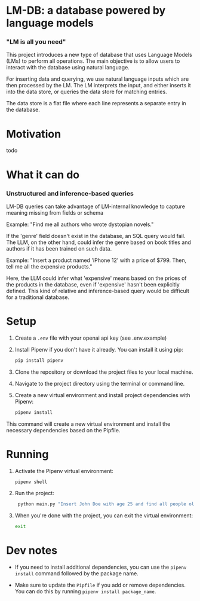 # LM-DB: a database powered by language models
### "LM is all you need"
This project introduces a new type of database that uses Language Models (LMs) to perform all operations. The main objective is to allow users to interact with the database using natural language.

For inserting data and querying, we use natural language inputs which are then processed by the LM. The LM interprets the input, and either inserts it into the data store, or queries the data store for matching entries.

The data store is a flat file where each line represents a separate entry in the database.

# Motivation
todo

# What it can do
### Unstructured and inference-based queries
LM-DB queries can take advantage of LM-internal knowledge to capture meaning missing from fields or schema

Example: "Find me all authors who wrote dystopian novels." 

If the 'genre' field doesn't exist in the database, an SQL query would fail. The LLM, on the other hand, could infer the genre based on book titles and authors if it has been trained on such data.

Example: "Insert a product named 'iPhone 12' with a price of $799. Then, tell me all the expensive products."

Here, the LLM could infer what 'expensive' means based on the prices of the products in the database, even if 'expensive' hasn't been explicitly defined. This kind of relative and inference-based query would be difficult for a traditional database.


# Setup

1. Create a `.env` file with your openai api key (see .env.example)
2. Install Pipenv if you don't have it already. You can install it using pip:

   ```bash
   pip install pipenv
   ```
3. Clone the repository or download the project files to your local machine.
4. Navigate to the project directory using the terminal or command line.
5. Create a new virtual environment and install project dependencies with Pipenv:

   ```bash
   pipenv install
   ```

This command will create a new virtual environment and install the necessary dependencies based on the Pipfile.

# Running

1. Activate the Pipenv virtual environment:
   ```bash
   pipenv shell
   ```
2. Run the project:
   ```bash
    python main.py "Insert John Doe with age 25 and find all people older than 20."
   ```
3. When you're done with the project, you can exit the virtual environment:
   ```bash
   exit
   ```

# Dev notes

- If you need to install additional dependencies, you can use the `pipenv install` command followed by the package name.

- Make sure to update the `Pipfile` if you add or remove dependencies. You can do this by running `pipenv install package_name`.
